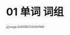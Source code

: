 # 01 单词 词组

<img src="https://cvp.oss-cn-shanghai.aliyuncs.com/202509272255557.png" alt="image-20250927225557440" style="zoom:50%;" />